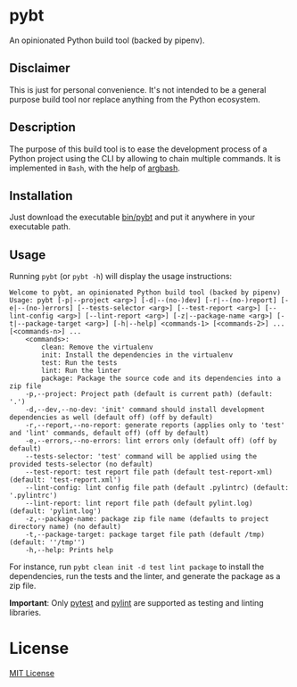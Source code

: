 # pybt
An opinionated Python build tool (backed by pipenv).

## Disclaimer
This is just for personal convenience. It's not intended to be a general purpose build tool nor replace anything from the Python ecosystem.

## Description
The purpose of this build tool is to ease the development process of a Python project using the CLI by allowing to chain multiple commands. It is implemented in `Bash`, with the help of [argbash](https://github.com/matejak/argbash).

## Installation
Just download the executable [bin/pybt](bin/pybt) and put it anywhere in your executable path.

## Usage
Running `pybt` (or `pybt -h`) will display the usage instructions:
```
Welcome to pybt, an opinionated Python build tool (backed by pipenv)
Usage: pybt [-p|--project <arg>] [-d|--(no-)dev] [-r|--(no-)report] [-e|--(no-)errors] [--tests-selector <arg>] [--test-report <arg>] [--lint-config <arg>] [--lint-report <arg>] [-z|--package-name <arg>] [-t|--package-target <arg>] [-h|--help] <commands-1> [<commands-2>] ... [<commands-n>] ...
	<commands>: 
		clean: Remove the virtualenv
		init: Install the dependencies in the virtualenv
		test: Run the tests
		lint: Run the linter
		package: Package the source code and its dependencies into a zip file
	-p,--project: Project path (default is current path) (default: '.')
	-d,--dev,--no-dev: 'init' command should install development dependencies as well (default off) (off by default)
	-r,--report,--no-report: generate reports (applies only to 'test' and 'lint' commands, default off) (off by default)
	-e,--errors,--no-errors: lint errors only (default off) (off by default)
	--tests-selector: 'test' command will be applied using the provided tests-selector (no default)
	--test-report: test report file path (default test-report-xml) (default: 'test-report.xml')
	--lint-config: lint config file path (default .pylintrc) (default: '.pylintrc')
	--lint-report: lint report file path (default pylint.log) (default: 'pylint.log')
	-z,--package-name: package zip file name (defaults to project directory name) (no default)
	-t,--package-target: package target file path (default /tmp) (default: ''/tmp'')
	-h,--help: Prints help
```
For instance, run `pybt clean init -d test lint package` to install the dependencies, run the tests and the linter, and generate the package as a zip file.

**Important**: Only [pytest](https://github.com/pytest-dev/pytest/) and [pylint](https://github.com/PyCQA/pylint/) are supported as testing and linting libraries.

# License
[MIT License](LICENSE)